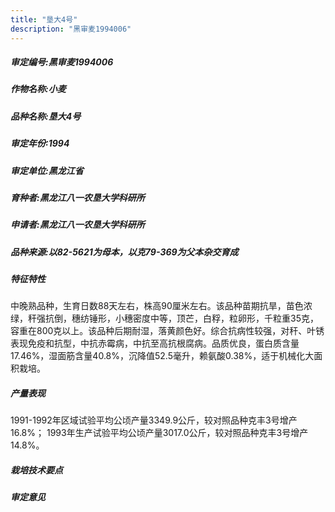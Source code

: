```yaml
---
title: "垦大4号"
description: "黑审麦1994006"
---
```

##### 审定编号:黑审麦1994006

##### 作物名称:小麦

##### 品种名称:垦大4号

##### 审定年份:1994

##### 审定单位:黑龙江省

##### 育种者:黑龙江八一农垦大学科研所

##### 申请者:黑龙江八一农垦大学科研所

##### 品种来源:以82-5621为母本，以克79-369为父本杂交育成

##### 特征特性
中晚熟品种，生育日数88天左右，株高90厘米左右。该品种苗期抗旱，苗色浓绿，秆强抗倒，穗纺锤形，小穗密度中等，顶芒，白稃，粒卵形，千粒重35克，容重在800克以上。该品种后期耐湿，落黄颜色好。综合抗病性较强，对秆、叶锈表现免疫和抗型，中抗赤霉病，中抗至高抗根腐病。品质优良，蛋白质含量17.46%，湿面筋含量40.8%，沉降值52.5毫升，赖氨酸0.38%，适于机械化大面积栽培。

##### 产量表现
1991-1992年区域试验平均公顷产量3349.9公斤，较对照品种克丰3号增产16.8%； 1993年生产试验平均公顷产量3017.0公斤，较对照品种克丰3号增产14.8%。

##### 栽培技术要点


##### 审定意见

